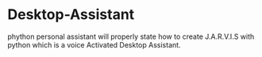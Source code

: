 # Desktop-Assistant
phython personal  assistant will properly state how to create J.A.R.V.I.S with python which is a voice Activated Desktop Assistant.
